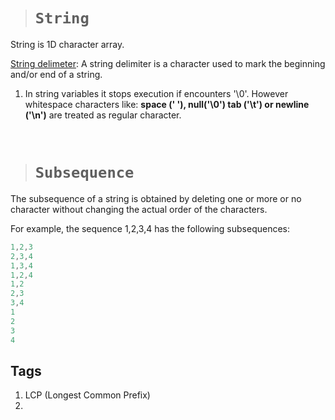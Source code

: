> # ```String```

String is 1D character array.

<ins>String delimeter</ins>: A string delimiter is a character used to mark the beginning and/or end of a string.

1. In string variables it stops execution if encounters '\0'. However whitespace characters like: **space (' '), null('\0') tab ('\t') or newline ('\n')** are treated as regular character.

&nbsp;

> # **```Subsequence```**

The subsequence of a string is obtained by deleting one or more or no character without changing the actual order of the characters.

For example, the sequence 1,2,3,4 has the following subsequences:

```cpp
1,2,3  
2,3,4  
1,3,4  
1,2,4  
1,2  
2,3  
3,4  
1  
2  
3  
4  
```

## Tags
1. LCP (Longest Common Prefix)
2. 